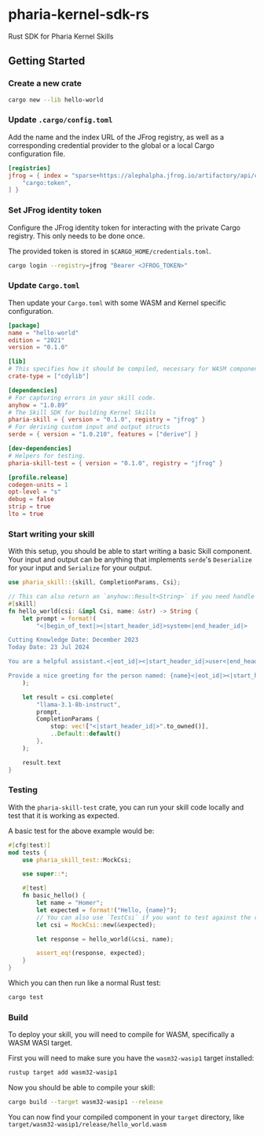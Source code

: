 # pharia-kernel-sdk-rs

Rust SDK for Pharia Kernel Skills

## Getting Started

### Create a new crate

```sh
cargo new --lib hello-world
```

### Update `.cargo/config.toml`

Add the name and the index URL of the JFrog registry, as well as a corresponding credential provider to the global or a local Cargo configuration file.

```toml
[registries]
jfrog = { index = "sparse+https://alephalpha.jfrog.io/artifactory/api/cargo/pharia-crates/index/", credential-provider = [
    "cargo:token",
] }
```

### Set JFrog identity token

Configure the JFrog identity token for interacting with the private Cargo registry. This only needs to be done once.

The provided token is stored in `$CARGO_HOME/credentials.toml`.

```sh
cargo login --registry=jfrog "Bearer <JFROG_TOKEN>"
```

### Update `Cargo.toml`

Then update your `Cargo.toml` with some WASM and Kernel specific configuration.

```toml
[package]
name = "hello-world"
edition = "2021"
version = "0.1.0"

[lib]
# This specifies how it should be compiled, necessary for WASM components.
crate-type = ["cdylib"]

[dependencies]
# For capturing errors in your skill code.
anyhow = "1.0.89"
# The Skill SDK for building Kernel Skills
pharia-skill = { version = "0.1.0", registry = "jfrog" }
# For deriving custom input and output structs
serde = { version = "1.0.210", features = ["derive"] }

[dev-dependencies]
# Helpers for testing.
pharia-skill-test = { version = "0.1.0", registry = "jfrog" }

[profile.release]
codegen-units = 1
opt-level = "s"
debug = false
strip = true
lto = true
```

### Start writing your skill

With this setup, you should be able to start writing a basic Skill component. Your input and output can be anything that implements `serde`'s `Deserialize` for your input and `Serialize` for your output.

```rust
use pharia_skill::{skill, CompletionParams, Csi};

// This can also return an `anyhow::Result<String>` if you need handle errors.
#[skill]
fn hello_world(csi: &impl Csi, name: &str) -> String {
    let prompt = format!(
        "<|begin_of_text|><|start_header_id|>system<|end_header_id|>

Cutting Knowledge Date: December 2023
Today Date: 23 Jul 2024

You are a helpful assistant.<|eot_id|><|start_header_id|>user<|end_header_id|>

Provide a nice greeting for the person named: {name}<|eot_id|><|start_header_id|>assistant<|end_header_id|>"
    );

    let result = csi.complete(
        "llama-3.1-8b-instruct",
        prompt,
        CompletionParams {
            stop: vec!["<|start_header_id|>".to_owned()],
            ..Default::default()
        },
    );

    result.text
}
```

### Testing

With the `pharia-skill-test` crate, you can run your skill code locally and test that it is working as expected.

A basic test for the above example would be:

```rust
#[cfg(test)]
mod tests {
    use pharia_skill_test::MockCsi;

    use super::*;

    #[test]
    fn basic_hello() {
        let name = "Homer";
        let expected = format!("Hello, {name}");
        // You can also use `TestCsi` if you want to test against the real inference.
        let csi = MockCsi::new(&expected);

        let response = hello_world(&csi, name);

        assert_eq!(response, expected);
    }
}
```

Which you can then run like a normal Rust test:

```sh
cargo test
```

### Build

To deploy your skill, you will need to compile for WASM, specifically a WASM WASI target.

First you will need to make sure you have the `wasm32-wasip1` target installed:

```sh
rustup target add wasm32-wasip1
```

Now you should be able to compile your skill:

```sh
cargo build --target wasm32-wasip1 --release
```

You can now find your compiled component in your `target` directory, like `target/wasm32-wasip1/release/hello_world.wasm`
